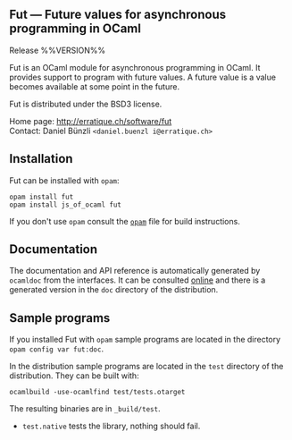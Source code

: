 Fut — Future values for asynchronous programming in OCaml
-------------------------------------------------------------------------------
Release %%VERSION%%

Fut is an OCaml module for asynchronous programming in OCaml. It
provides support to program with future values. A future value is a
value becomes available at some point in the future.

Fut is distributed under the BSD3 license. 

Home page: http://erratique.ch/software/fut    
Contact: Daniel Bünzli `<daniel.buenzl i@erratique.ch>`


## Installation

Fut can be installed with `opam`:

    opam install fut
    opam install js_of_ocaml fut

If you don't use `opam` consult the [`opam`](opam) file for build
instructions.


## Documentation

The documentation and API reference is automatically generated by
`ocamldoc` from the interfaces. It can be consulted [online][3]
and there is a generated version in the `doc` directory of the 
distribution. 

[3]: http://erratique.ch/software/fut/doc/Fut


## Sample programs

If you installed Fut with `opam` sample programs are located in
the directory `opam config var fut:doc`. 

In the distribution sample programs are located in the `test`
directory of the distribution. They can be built with:

    ocamlbuild -use-ocamlfind test/tests.otarget

The resulting binaries are in `_build/test`.

- `test.native` tests the library, nothing should fail.

